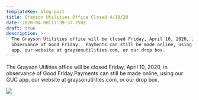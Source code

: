 ```yaml
---
templateKey: blog-post
title: Grayson Utilities Office Closed 4/10/20
date: 2020-04-08T17:39:37.750Z
draft: true
description: >-
  The Grayson Utilities office will be closed Friday, April 10, 2020, in
  observance of Good Friday.  Payments can still be made online, using our GUC
  app, our website at graysonutilities.com, or our drop box.
---
```

The Grayson Utilities office will be closed Friday, April 10, 2020, in observance of Good Friday.Payments can still be made online, using our GUC app, our website at graysonutilities.com, or our drop box.  

![](/img/he-lives.jpg)
